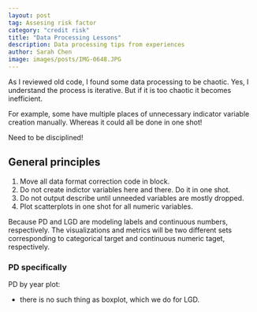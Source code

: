 ```yaml
---
layout: post
tag: Assesing risk factor
category: "credit risk"
title: "Data Processing Lessons"
description: Data processing tips from experiences
author: Sarah Chen
image: images/posts/IMG-0648.JPG
---
```


As I reviewed old code, I found some data processing to be chaotic.  Yes, I understand the process is iterative.  But if it is too chaotic it becomes inefficient.

For example, some have multiple places of unnecessary indicator variable creation manually.  Whereas it could all be done in one shot!

Need to be disciplined!
## General principles
1.	Move all data format correction code in block.
2.	Do not create indictor variables here and there.  Do it in one shot.
3.	Do not output describe until unneeded variables are mostly dropped.
4.	Plot scatterplots in one shot for all numeric variables.

Because PD and LGD are modeling labels and continuous numbers, respectively.  The visualizations and metrics will be two different sets corresponding to categorical target and continuous numeric taget, respectively. 

### PD specifically
PD by year plot: 
-	there is no such thing as boxplot, which we do for LGD. 

